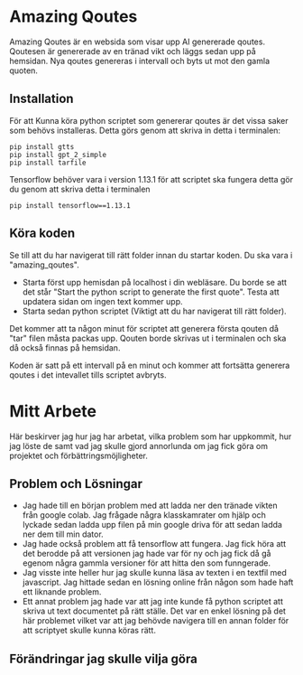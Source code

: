 # Amazing Qoutes

Amazing Qoutes är en websida som visar upp AI genererade qoutes. Qoutesen är genererade av en tränad vikt och läggs sedan upp på hemsidan. Nya qoutes genereras i intervall och byts ut mot den gamla quoten.

## Installation

För att Kunna köra python scriptet som genererar qoutes är det vissa saker som behövs installeras. Detta görs genom att skriva in detta i terminalen:
```
pip install gtts
pip install gpt_2_simple
pip install tarfile
```
Tensorflow behöver vara i version 1.13.1 för att scriptet ska fungera detta gör du genom att skriva detta i terminalen
```
pip install tensorflow==1.13.1
```
## Köra koden

Se till att du har navigerat till rätt folder innan du startar koden. Du ska vara i "amazing_qoutes".

* Starta först upp hemisdan på localhost i din webläsare. Du borde se att det står "Start the python script to generate the first quote". Testa att updatera sidan om ingen text kommer upp.
* Starta sedan python scriptet (Viktigt att du har navigerat till rätt folder).

Det kommer att ta någon minut för scriptet att generera första qouten då "tar" filen måsta packas upp. Qouten borde skrivas ut i terminalen och ska då också finnas på hemsidan. 

Koden är satt på ett intervall på en minut och kommer att fortsätta generera qoutes i det intevallet tills scriptet avbryts. 

# Mitt Arbete

Här beskirver jag hur jag har arbetat, vilka problem som har uppkommit, hur jag löste de samt vad jag skulle gjord annorlunda om jag fick göra om projektet och förbättringsmöjligheter.

## Problem och Lösningar

* Jag hade till en början problem med att ladda ner den tränade vikten från google colab. Jag frågade några klasskamrater om hjälp och lyckade sedan ladda upp filen på min google driva för att sedan ladda ner dem till min dator.
* Jag hade också problem att få tensorflow att fungera. Jag fick höra att det berodde på att versionen jag hade var för ny och jag fick då gå egenom några gammla versioner för att hitta den som funngerade. 
* Jag visste inte heller hur jag skulle kunna läsa av texten i en textfil med javascript. Jag hittade sedan en lösning online från någon som hade haft ett liknande problem. 
* Ett annat problem jag hade var att jag inte kunde få python scriptet att skriva ut text documentet på rätt ställe. Det var en enkel lösning på det här problemet vilket var att jag behövde navigera till en annan folder för att scriptyet skulle kunna köras rätt.

## Förändringar jag skulle vilja göra

